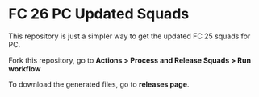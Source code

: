 # FC 26 PC Updated Squads

This repository is just a simpler way to get the updated FC 25 squads for PC.

Fork this repository, go to **Actions > Process and Release Squads > Run workflow**

To download the generated files, go to **releases page**.
